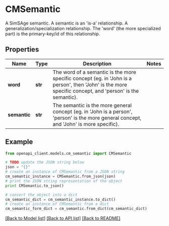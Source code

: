 # CMSemantic

A SimSAge semantic.  A semantic is an 'is-a' relationship.  A generalization/specialization relationship.  The 'word' (the more specialized part) is the primary-key/id of this relationship.

## Properties
Name | Type | Description | Notes
------------ | ------------- | ------------- | -------------
**word** | **str** | The word of a semantic is the more specific concept (eg. in &#39;John is a person&#39;, then &#39;John&#39; is the more specific concept, and &#39;person&#39; is the semantic). | 
**semantic** | **str** | The semantic is the more general concept (eg. in &#39;John is a person&#39;, &#39;person&#39; is the more general concept, and &#39;John&#39; is more specific). | 

## Example

```python
from openapi_client.models.cm_semantic import CMSemantic

# TODO update the JSON string below
json = "{}"
# create an instance of CMSemantic from a JSON string
cm_semantic_instance = CMSemantic.from_json(json)
# print the JSON string representation of the object
print CMSemantic.to_json()

# convert the object into a dict
cm_semantic_dict = cm_semantic_instance.to_dict()
# create an instance of CMSemantic from a dict
cm_semantic_form_dict = cm_semantic.from_dict(cm_semantic_dict)
```
[[Back to Model list]](../README.md#documentation-for-models) [[Back to API list]](../README.md#documentation-for-api-endpoints) [[Back to README]](../README.md)


